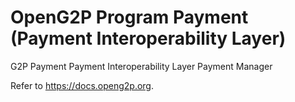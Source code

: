 # OpenG2P Program Payment (Payment Interoperability Layer)

G2P Payment Payment Interoperability Layer Payment Manager

Refer to https://docs.openg2p.org.
